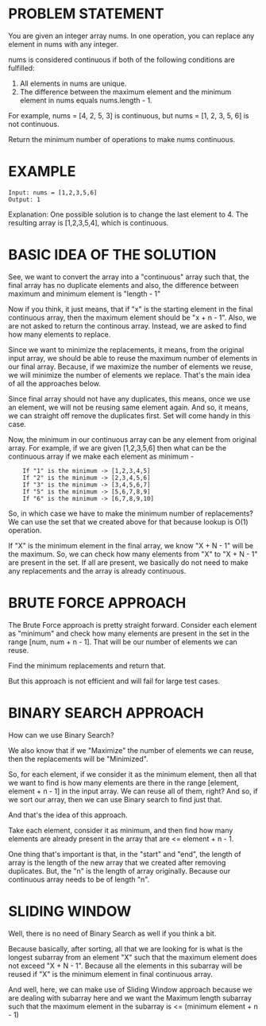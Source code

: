 # PROBLEM STATEMENT

You are given an integer array nums. In one operation, you can replace any element in nums with any integer.

nums is considered continuous if both of the following conditions are fulfilled:

 1. All elements in nums are unique.
 2. The difference between the maximum element and the minimum element in nums equals nums.length - 1.
   
For example, nums = [4, 2, 5, 3] is continuous, but nums = [1, 2, 3, 5, 6] is not continuous.

Return the minimum number of operations to make nums continuous.

# EXAMPLE

    Input: nums = [1,2,3,5,6]
    Output: 1

Explanation: One possible solution is to change the last element to 4.
The resulting array is [1,2,3,5,4], which is continuous.

# BASIC IDEA OF THE SOLUTION 

See, we want to convert the array into a "continuous" array such that, the final array has no duplicate elements and also, the difference between maximum and minimum element is "length - 1"

Now if you think, it just means, that if "x" is the starting element in the final continuous array, then the maximum element should be "x + n - 1". Also, we are not asked to return the continous array. Instead, we are asked to find how many elements to replace.

Since we want to minimize the replacements, it means, from the original input array, we should be able to reuse the maximum number of elements in our final array. Because, if we maximize the number of elements we reuse, we will minimize the number of elements we replace. That's the main idea of all the approaches below.

Since final array should not have any duplicates, this means, once we use an element, we will not be reusing same element again. And so, it means, we can straight off remove the duplicates first. Set will come handy in this case.

Now, the minimum in our continuous array can be any element from original array. For example, if we are given [1,2,3,5,6] then what can be the continuous array if we make each element as minimum - 

		If "1" is the minimum -> [1,2,3,4,5]
		If "2" is the minimum -> [2,3,4,5,6]
		If "3" is the minimum -> [3,4,5,6,7]
		If "5" is the minimum -> [5,6,7,8,9]
		If "6" is the minimum -> [6,7,8,9,10]

So, in which case we have to make the minimum number of replacements? We can use the set that we created above for that because lookup is O(1) operation.

If "X" is the minimum element in the final array, we know "X + N - 1" will be the maximum. So, we can check how many elements from "X" to "X + N - 1" are present in the set. If all are present, we basically do not need to make any replacements and the array is already continuous.

# BRUTE FORCE APPROACH

The Brute Force approach is pretty straight forward. Consider each element as "minimum" and check how many elements are present in the set in the range [num, num + n - 1]. That will be our number of elements we can reuse.

Find the minimum replacements and return that.

But this approach is not efficient and will fail for large test cases.

# BINARY SEARCH APPROACH

How can we use Binary Search?

We also know that if we "Maximize" the number of elements we can reuse, then the replacements will be "Minimized". 

So, for each element, if we consider it as the minimum element, then all that we want to find is how many elements are there in the range [element, element + n - 1] in the input array. We can reuse all of them, right? And so, if we sort our array, then we can use Binary search to find just that.

And that's the idea of this approach. 

Take each element, consider it as minimum, and then find how many elements are already present in the array that are <= element + n - 1. 

One thing that's important is that, in the "start" and "end", the length of array is the length of the new array that we created after removing duplicates. But, the "n" is the length of array originally. Because our continuous array needs to be of length "n". 


# SLIDING WINDOW

Well, there is no need of Binary Search as well if you think a bit.

Because basically, after sorting, all that we are looking for is what is the longest subarray from an element "X" such that the maximum element does not exceed "X + N - 1". Because all the elements in this subarray will be reused if "X" is the minimum element in final continuous array.

And well, here, we can make use of Sliding Window approach because we are dealing with subarray here and we want the Maximum length subarray such that the maximum element in the subarray is <= (minimum element + n - 1)
 